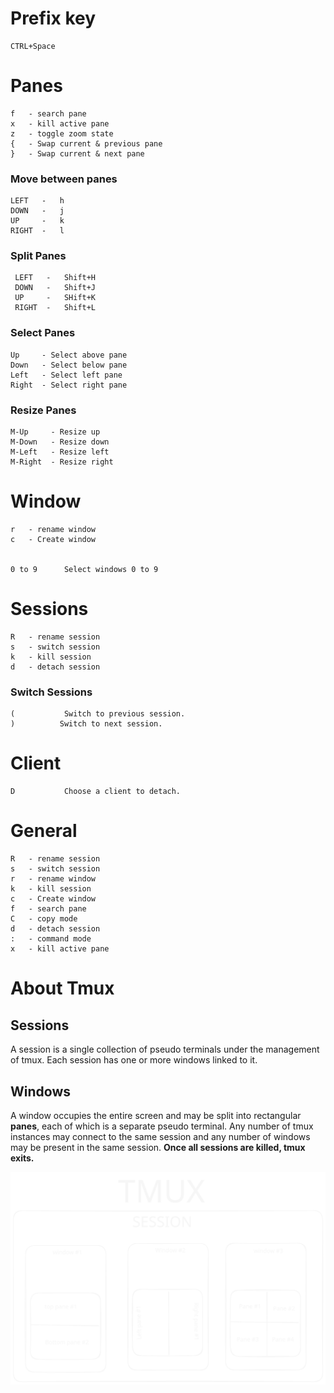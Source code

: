 # Prefix key
```
CTRL+Space
```
 
 # Panes
```
f   - search pane
x   - kill active pane
z   - toggle zoom state
{   - Swap current & previous pane
}   - Swap current & next pane
```
 
 ### Move between panes
 ```
 LEFT   -   h
 DOWN   -   j
 UP     -   k
 RIGHT  -   l
 ```

 ### Split Panes
```
 LEFT   -   Shift+H
 DOWN   -   Shift+J
 UP     -   SHift+K
 RIGHT  -   Shift+L
```

 ### Select Panes
```
Up     - Select above pane
Down   - Select below pane
Left   - Select left pane
Right  - Select right pane
```

 ### Resize Panes
 ```
M-Up     - Resize up
M-Down   - Resize down
M-Left   - Resize left
M-Right  - Resize right
```


# Window

```
r   - rename window
c   - Create window


0 to 9      Select windows 0 to 9
```

# Sessions
 
 ```
R   - rename session
s   - switch session
k   - kill session
d   - detach session
```
 ### Switch Sessions
 ```
(           Switch to previous session.
 )          Switch to next session.
```


# Client
```
D           Choose a client to detach.
```

 # General
```
R   - rename session
s   - switch session
r   - rename window
k   - kill session
c   - Create window
f   - search pane
C   - copy mode
d   - detach session
:   - command mode
x   - kill active pane
```


# About Tmux

 ## Sessions
   A session is a single collection of pseudo terminals under the management of tmux.
   Each session has one or more windows linked to it.

 ## Windows
 A window occupies the entire screen and may be split into rectangular **panes**, each of which is  a  separate pseudo terminal. Any number of tmux instances may connect to the same session and any number of windows may be present in the same session.
 **Once all sessions are killed, tmux exits.**


![Tmux](2024-September_22-09.svg)
